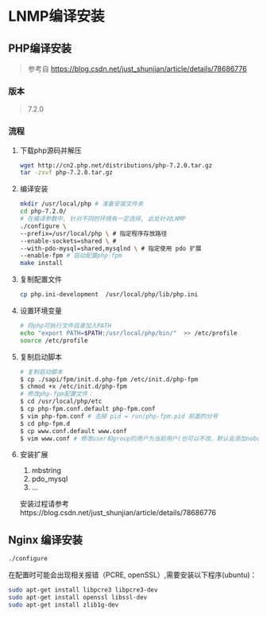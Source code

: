 # LNMP编译安装

## PHP编译安装

> 参考自 https://blog.csdn.net/just_shunjian/article/details/78686776

### 版本

> 7.2.0

### 流程

1. 下载php源码并解压

   ```bash
   wget http://cn2.php.net/distributions/php-7.2.0.tar.gz
   tar -zxvf php-7.2.0.tar.gz
   ```

2. 编译安装

   ```bash
   mkdir /usr/local/php # 准备安装文件夹
   cd php-7.2.0/
   # 在编译参数中, 针对不同的环境有一定选择, 此处针对LNMP
   ./configure \
   --prefix=/usr/local/php \ # 指定程序存放路径
   --enable-sockets=shared \ # 
   --with-pdo-mysql=shared,mysqlnd \ # 指定使用 pdo 扩展
   --enable-fpm # 启动配置php-fpm
   make install
   ```

3. 复制配置文件

   ```bash
   cp php.ini-development  /usr/local/php/lib/php.ini
   ```

4. 设置环境变量

   ```bash
   # 将php可执行文件目录加入PATH
   echo "export PATH=$PATH:/usr/local/php/bin/"  >> /etc/profile
   source /etc/profile
   ```

5. 复制启动脚本

   ```bash
   # 复制启动脚本
   $ cp ./sapi/fpm/init.d.php-fpm /etc/init.d/php-fpm
   $ chmod +x /etc/init.d/php-fpm
   # 修改php-fpm配置文件：
   $ cd /usr/local/php/etc
   $ cp php-fpm.conf.default php-fpm.conf
   $ vim php-fpm.conf # 去掉 pid = run/php-fpm.pid 前面的分号
   $ cd php-fpm.d
   $ cp www.conf.default www.conf
   $ vim www.conf # 修改user和group的用户为当前用户(也可以不改，默认会添加nobody这个用户和用户组)
   
   
   ```

6. 安装扩展

   1. mbstring
   2. pdo_mysql
   3. ...

   安装过程请参考https://blog.csdn.net/just_shunjian/article/details/78686776

## Nginx 编译安装

```bash
./configure
```

在配置时可能会出现相关报错（PCRE, openSSL）,需要安装以下程序(ubuntu)：

```bash
sudo apt-get install libpcre3 libpcre3-dev
sudo apt-get install openssl libssl-dev
sudo apt-get install zlib1g-dev 

```


